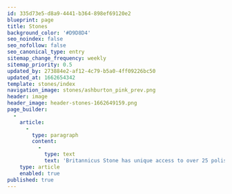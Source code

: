 ```yaml
---
id: 335d73e5-d8a9-4441-b364-898ef69120e2
blueprint: page
title: Stones
background_color: '#D9D8D4'
seo_noindex: false
seo_nofollow: false
seo_canonical_type: entry
sitemap_change_frequency: weekly
sitemap_priority: 0.5
updated_by: 273884e2-af12-4c79-b5a0-4ff09226bc50
updated_at: 1662654342
template: stones/index
navigation_image: stones/ashburton_pink_prev.png
header: image
header_image: header-stones-1662649159.png
page_builder:
  -
    article:
      -
        type: paragraph
        content:
          -
            type: text
            text: 'Britannicus Stone has unique access to over 25 polishing stones and marble in Britain and, as such, is the sole provider of these magnificent and exceptional British rocks. The majority of these gems are carboniferous limestones and are over 350 million years old. Each has its own particular characteristics which can never be replicated, so they are extremely rare.'
    type: article
    enabled: true
published: true
---
```


